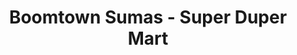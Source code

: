 ---
title: "Boomtown Sumas - Super Duper Mart"
url: /sumas/boomtown-sumas-super-duper-mart/
shop: convenience
---